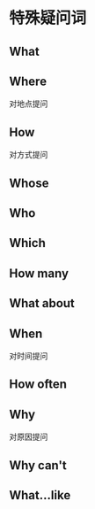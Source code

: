 # 特殊疑问词

## What

## Where

对地点提问

## How

对方式提问

## Whose

## Who

## Which

## How many

## What about

## When

对时间提问

## How often

## Why

对原因提问

## Why can't

## What...like
